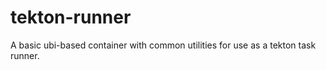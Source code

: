 # tekton-runner 
A basic ubi-based container with common utilities for use as a tekton task runner.
